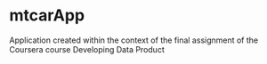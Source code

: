 # mtcarApp
Application created within the context of the final assignment of the Coursera course Developing Data Product
